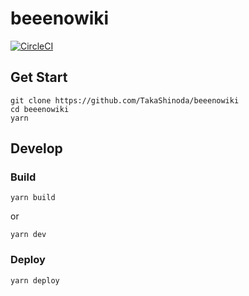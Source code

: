 # beeenowiki
[![CircleCI](https://circleci.com/gh/TakaShinoda/beeenowiki/tree/master.svg?style=svg)](https://circleci.com/gh/TakaShinoda/beeenowiki/tree/master)

## Get Start

```
git clone https://github.com/TakaShinoda/beeenowiki
cd beeenowiki
yarn
```

## Develop

### Build
```
yarn build
```

or

```
yarn dev
```

### Deploy
```
yarn deploy
```
